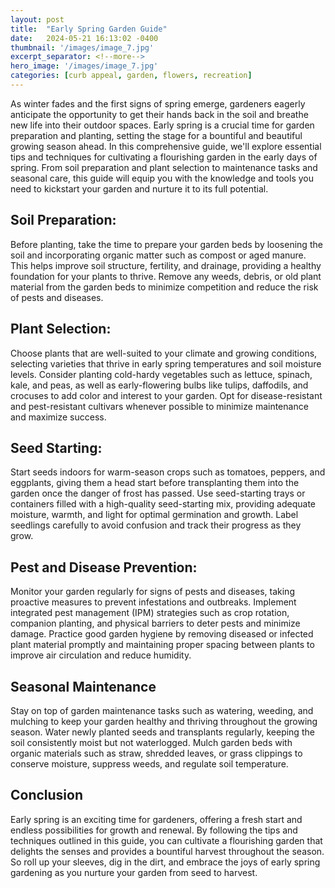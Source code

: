 ```yaml
---
layout: post
title:  "Early Spring Garden Guide"
date:   2024-05-21 16:13:02 -0400
thumbnail: '/images/image_7.jpg'
excerpt_separator: <!--more-->
hero_image: '/images/image_7.jpg'
categories: [curb appeal, garden, flowers, recreation]
---
```

As winter fades and the first signs of spring emerge, gardeners eagerly anticipate the opportunity to get their hands back in the soil and breathe new life into their outdoor spaces. <!--more-->Early spring is a crucial time for garden preparation and planting, setting the stage for a bountiful and beautiful growing season ahead. In this comprehensive guide, we'll explore essential tips and techniques for cultivating a flourishing garden in the early days of spring. From soil preparation and plant selection to maintenance tasks and seasonal care, this guide will equip you with the knowledge and tools you need to kickstart your garden and nurture it to its full potential.

## Soil Preparation:
Before planting, take the time to prepare your garden beds by loosening the soil and incorporating organic matter such as compost or aged manure. This helps improve soil structure, fertility, and drainage, providing a healthy foundation for your plants to thrive. Remove any weeds, debris, or old plant material from the garden beds to minimize competition and reduce the risk of pests and diseases.

## Plant Selection:
Choose plants that are well-suited to your climate and growing conditions, selecting varieties that thrive in early spring temperatures and soil moisture levels. Consider planting cold-hardy vegetables such as lettuce, spinach, kale, and peas, as well as early-flowering bulbs like tulips, daffodils, and crocuses to add color and interest to your garden. Opt for disease-resistant and pest-resistant cultivars whenever possible to minimize maintenance and maximize success.

## Seed Starting:
Start seeds indoors for warm-season crops such as tomatoes, peppers, and eggplants, giving them a head start before transplanting them into the garden once the danger of frost has passed. Use seed-starting trays or containers filled with a high-quality seed-starting mix, providing adequate moisture, warmth, and light for optimal germination and growth. Label seedlings carefully to avoid confusion and track their progress as they grow.

## Pest and Disease Prevention:
Monitor your garden regularly for signs of pests and diseases, taking proactive measures to prevent infestations and outbreaks. Implement integrated pest management (IPM) strategies such as crop rotation, companion planting, and physical barriers to deter pests and minimize damage. Practice good garden hygiene by removing diseased or infected plant material promptly and maintaining proper spacing between plants to improve air circulation and reduce humidity.

## Seasonal Maintenance
Stay on top of garden maintenance tasks such as watering, weeding, and mulching to keep your garden healthy and thriving throughout the growing season. Water newly planted seeds and transplants regularly, keeping the soil consistently moist but not waterlogged. Mulch garden beds with organic materials such as straw, shredded leaves, or grass clippings to conserve moisture, suppress weeds, and regulate soil temperature.

## Conclusion
Early spring is an exciting time for gardeners, offering a fresh start and endless possibilities for growth and renewal. By following the tips and techniques outlined in this guide, you can cultivate a flourishing garden that delights the senses and provides a bountiful harvest throughout the season. So roll up your sleeves, dig in the dirt, and embrace the joys of early spring gardening as you nurture your garden from seed to harvest.
